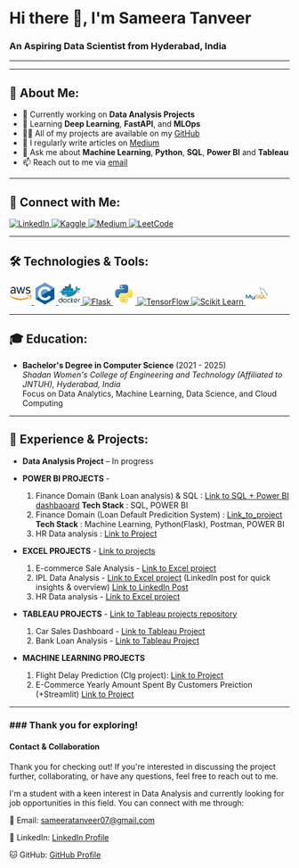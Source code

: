# Hi there 👋, I'm **Sameera Tanveer**  
### An Aspiring Data Scientist from Hyderabad, India

---

---

## 🚀 About Me:
- 🔭 Currently working on **Data Analysis Projects**
- 🌱 Learning **Deep Learning**, **FastAPI**, and **MLOps**
- 👨‍💻 All of my projects are available on my [GitHub](https://github.com/sameeratanveer)
- 📝 I regularly write articles on [Medium](https://medium.com/@sameeratanveer07)
- 💬 Ask me about **Machine Learning**, **Python**, **SQL**, **Power BI** and **Tableau**
- 📫 Reach out to me via [email](mailto:sameeratanveer07@gmail.com)

---

## 📣 Connect with Me:
<p align="left">
  <a href="https://linkedin.com/in/sameera-tanveer-b52366296" target="_blank">
    <img src="https://raw.githubusercontent.com/rahuldkjain/github-profile-readme-generator/master/src/images/icons/Social/linked-in-alt.svg" alt="LinkedIn" height="30" width="40" />
  </a>
  <a href="https://kaggle.com/sameeratanveer" target="_blank">
    <img src="https://raw.githubusercontent.com/rahuldkjain/github-profile-readme-generator/master/src/images/icons/Social/kaggle.svg" alt="Kaggle" height="30" width="40" />
  </a>
  <a href="https://medium.com/@sameeratanveer07" target="_blank">
    <img src="https://raw.githubusercontent.com/rahuldkjain/github-profile-readme-generator/master/src/images/icons/Social/medium.svg" alt="Medium" height="30" width="40" />
  </a>
  <a href="https://www.leetcode.com/sameeratanveer07" target="_blank">
    <img src="https://raw.githubusercontent.com/rahuldkjain/github-profile-readme-generator/master/src/images/icons/Social/leet-code.svg" alt="LeetCode" height="30" width="40" />
  </a>
</p>

---

## 🛠️ Technologies & Tools:
<p align="left">
  <a href="https://aws.amazon.com" target="_blank">
    <img src="https://raw.githubusercontent.com/devicons/devicon/master/icons/amazonwebservices/amazonwebservices-original-wordmark.svg" alt="AWS" width="40" height="40" />
  </a>
  <a href="https://www.cprogramming.com/" target="_blank">
    <img src="https://raw.githubusercontent.com/devicons/devicon/master/icons/c/c-original.svg" alt="C" width="40" height="40" />
  </a>
  <a href="https://www.docker.com/" target="_blank">
    <img src="https://raw.githubusercontent.com/devicons/devicon/master/icons/docker/docker-original-wordmark.svg" alt="Docker" width="40" height="40" />
  </a>
  <a href="https://flask.palletsprojects.com/" target="_blank">
    <img src="https://www.vectorlogo.zone/logos/pocoo_flask/pocoo_flask-icon.svg" alt="Flask" width="40" height="40" />
  </a>
  <a href="https://www.python.org" target="_blank">
    <img src="https://raw.githubusercontent.com/devicons/devicon/master/icons/python/python-original.svg" alt="Python" width="40" height="40" />
  </a>
  <a href="https://www.tensorflow.org" target="_blank">
    <img src="https://www.vectorlogo.zone/logos/tensorflow/tensorflow-icon.svg" alt="TensorFlow" width="40" height="40" />
  </a>
  <a href="https://scikit-learn.org/" target="_blank">
    <img src="https://upload.wikimedia.org/wikipedia/commons/0/05/Scikit_learn_logo_small.svg" alt="Scikit Learn" width="40" height="40" />
  </a>
  <a href="https://www.mysql.com/" target="_blank">
    <img src="https://raw.githubusercontent.com/devicons/devicon/master/icons/mysql/mysql-original-wordmark.svg" alt="MySQL" width="40" height="40" />
  </a>
</p>

---

## 🎓 Education:
- **Bachelor's Degree in Computer Science** (2021 - 2025)  
  *Shadan Women's College of Engineering and Technology (Affiliated to JNTUH), Hyderabad, India*  
  Focus on Data Analytics, Machine Learning, Data Science, and Cloud Computing

---

## 💼 Experience & Projects:
- **Data Analysis Project** – In progress
- **POWER BI PROJECTS** -
  1. Finance Domain (Bank Loan analysis) & SQL : [Link to SQL + Power BI dashbaoard](https://github.com/sameeratanveer/Finance_Data_Analysis_Projects/tree/main/P1_Bank_Loan_Data_Analysis)
     **Tech Stack** : SQL, POWER BI 
  2. Finance Domain (Loan Default Predicition System) : [Link_to_project](https://github.com/sameeratanveer/Finance_Data_Analysis_Projects/tree/main/P2_Loan-default-analysis-%26-prediction-project)
     **Tech Stack** : Machine Learning, Python(Flask), Postman, POWER BI 
  5. HR Data analysis : [Link to Project](https://github.com/sameeratanveer/powerbi_projects/tree/main/P1_HR_Data_Analytics_Project)
     
- **EXCEL PROJECTS** - [Link to projects](https://github.com/sameeratanveer/Excel-Projects-Portfolio)
  1. E-commerce Sale Analysis - [Link to Excel project](https://github.com/sameeratanveer/Excel-Projects-Portfolio/tree/main/P1_ECOMMERCE_SALES_ANALYSIS)
  2. IPL Data Analysis - [Link to Excel project](https://github.com/sameeratanveer/Excel-Projects-Portfolio/tree/main/P2_IPL_Data_Analysis_Dashboard)
     (LinkedIn post for quick insights & overview) [Link to LinkedIn Post](https://www.linkedin.com/feed/update/urn:li:activity:7305382896834420736/)
  3. HR Data analysis - [Link to Excel project](https://github.com/sameeratanveer/Excel-Projects-Portfolio/tree/main/P3_HR_Data_Analysis_Dashboard)
     
- **TABLEAU PROJECTS** - [Link to Tableau projects repository](https://github.com/sameeratanveer/tableau-projects)
  1. Car Sales Dashboard - [Link to Tableau Project](https://github.com/sameeratanveer/tableau-projects/tree/main/Learning-Project-1-Car-Sales-Dashboard)
  2. Bank Loan Analysis - [Link to Tableau Project](https://github.com/sameeratanveer/tableau-projects/tree/main/Project-3-Bank-Loan-Analysis-Report)

- **MACHINE LEARNING PROJECTS**
  1. Flight Delay Prediction (Clg project): [Link to Project](https://github.com/sameeratanveer/Flight-Delay-Prediction)
  2. E-Commerce Yearly Amount Spent By Customers Preiction (+Streamlit) [Link to Project](https://github.com/sameeratanveer/E-commerce-yearly-amount-spent-prediction-streamlit-web)




---

### ### Thank you for exploring!
#### Contact & Collaboration
Thank you for checking out! If you're interested in discussing the project further, collaborating, or have any questions, feel free to reach out to me.

I'm a student with a keen interest in Data Analysis and currently looking for job opportunities in this field. You can connect with me through:

📧 Email: [sameeratanveer07@gmail.com](mailto:sameeratanveer07@gmail.com)

💼 LinkedIn: [LinkedIn Profile](https://www.linkedin.com/in/sameera-tanveer-b52366296)

🐱 GitHub: [GitHub Profile](https://github.com/sameeratanveer)
